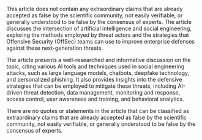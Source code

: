 This article does not contain any extraordinary claims that are already accepted as false by the scientific community, not easily verifiable, or generally understood to be false by the consensus of experts. The article discusses the intersection of artificial intelligence and social engineering, exploring the methods employed by threat actors and the strategies that Offensive Security (OffSec) teams can use to improve enterprise defenses against these next-generation threats.

The article presents a well-researched and informative discussion on the topic, citing various AI tools and techniques used in social engineering attacks, such as large language models, chatbots, deepfake technology, and personalized phishing. It also provides insights into the defensive strategies that can be employed to mitigate these threats, including AI-driven threat detection, data management, monitoring and response, access control, user awareness and training, and behavioral analytics.

There are no quotes or statements in the article that can be classified as extraordinary claims that are already accepted as false by the scientific community, not easily verifiable, or generally understood to be false by the consensus of experts.
